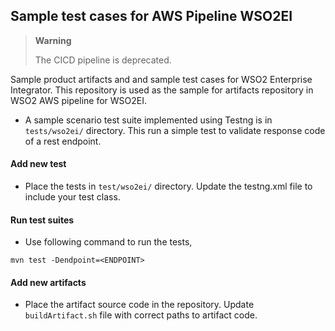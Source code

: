 ## Sample test cases for AWS Pipeline WSO2EI
> **Warning**
>
>   The CICD pipeline is deprecated.
>

Sample product artifacts and and sample test cases for WSO2 Enterprise Integrator. This repository is used as the sample for artifacts repository in WSO2 AWS pipeline for WSO2EI.

* A sample scenario test suite implemented using Testng is in `tests/wso2ei/` directory. This run a simple test to validate response code of a rest endpoint.

#### Add new test 
* Place the tests in `test/wso2ei/` directory. Update the testng.xml file to include your test class.

#### Run test suites
* Use following command to run the tests,
```
mvn test -Dendpoint=<ENDPOINT>
```

#### Add new artifacts 
* Place the artifact source code in the repository. Update `buildArtifact.sh` file with correct paths to artifact code.
